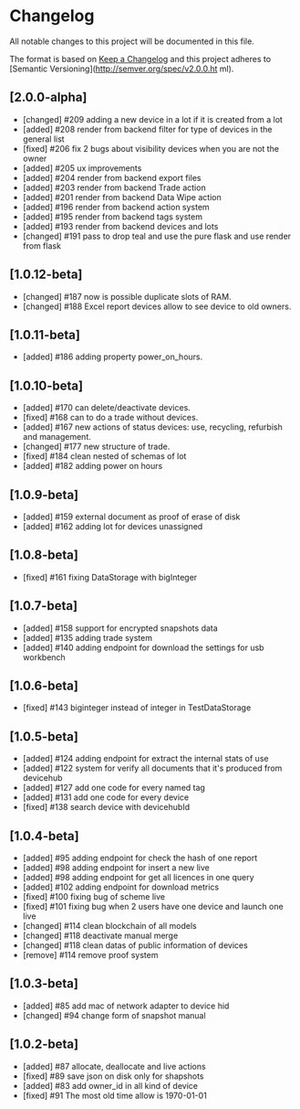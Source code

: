 # Changelog
All notable changes to this project will be documented in this file.

The format is based on [Keep a Changelog](http://keepachangelog.com/en/1.0.0/)
and this project adheres to [Semantic Versioning](http://semver.org/spec/v2.0.0.ht
ml).


## [2.0.0-alpha]
- [changed] #209 adding a new device in a lot if it is created from a lot
- [added] #208 render from backend filter for type of devices in the general list
- [fixed] #206 fix 2 bugs about visibility devices when you are not the owner
- [added] #205 ux improvements
- [added] #204 render from backend export files
- [added] #203 render from backend Trade action
- [added] #201 render from backend Data Wipe action
- [added] #196 render from backend action system
- [added] #195 render from backend tags system
- [added] #193 render from backend devices and lots
- [changed] #191 pass to drop teal and use the pure flask and use render from flask

## [1.0.12-beta]
- [changed] #187 now is possible duplicate slots of RAM.
- [changed] #188 Excel report devices allow to see device to old owners.

## [1.0.11-beta]
- [added] #186 adding property power_on_hours.

## [1.0.10-beta]
- [added] #170 can delete/deactivate devices.
- [fixed] #168 can to do a trade without devices.
- [added] #167 new actions of status devices: use, recycling, refurbish and management.
- [changed] #177 new structure of trade.
- [fixed] #184 clean nested of schemas of lot
- [added] #182 adding power on hours

## [1.0.9-beta]
- [added] #159 external document as proof of erase of disk
- [added] #162 adding lot for devices unassigned


## [1.0.8-beta]
- [fixed] #161 fixing DataStorage with bigInteger

## [1.0.7-beta]
- [added] #158 support for encrypted snapshots data
- [added] #135 adding trade system
- [added] #140 adding endpoint for download the settings for usb workbench

## [1.0.6-beta]
- [fixed] #143 biginteger instead of integer in TestDataStorage

## [1.0.5-beta]
- [added] #124 adding endpoint for extract the internal stats of use
- [added] #122 system for verify all documents that it's produced from devicehub
- [added] #127 add one code for every named tag
- [added] #131 add one code for every device
- [fixed] #138 search device with devicehubId

## [1.0.4-beta]
- [added] #95 adding endpoint for check the hash of one report
- [added] #98 adding endpoint for insert a new live
- [added] #98 adding endpoint for get all licences in one query
- [added] #102 adding endpoint for download metrics
- [fixed] #100 fixing bug of scheme live
- [fixed] #101 fixing bug when 2 users have one device and launch one live
- [changed] #114 clean blockchain of all models
- [changed] #118 deactivate manual merge
- [changed] #118 clean datas of public information of devices
- [remove] #114 remove proof system 

## [1.0.3-beta]
- [added] #85 add mac of network adapter to device hid
- [changed] #94 change form of snapshot manual

## [1.0.2-beta]
- [added] #87 allocate, deallocate and live actions
- [fixed] #89 save json on disk only for shapshots
- [added] #83 add owner_id in all kind of device
- [fixed] #91 The most old time allow is 1970-01-01
